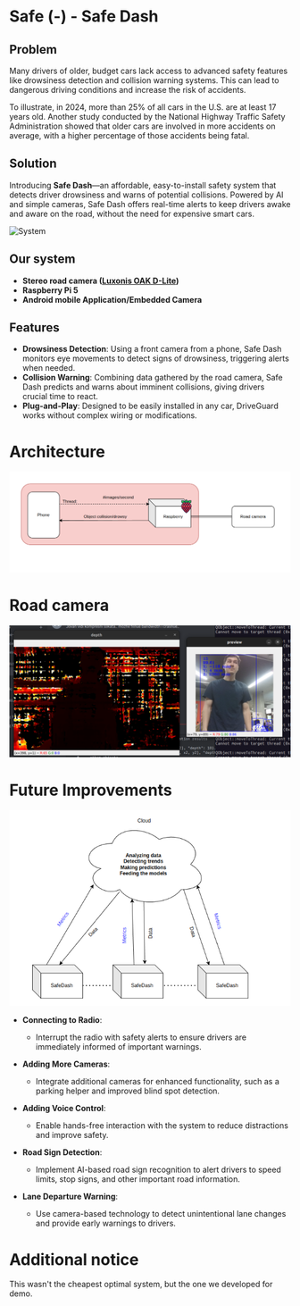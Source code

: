 # Safe (-) - Safe Dash

## Problem
Many drivers of older, budget cars lack access to advanced safety features like drowsiness detection and collision warning systems. This can lead to dangerous driving conditions and increase the risk of accidents.

To illustrate, in 2024, more than 25% of all cars in the U.S. are at least 17 years old. Another study conducted by the National Highway Traffic Safety Administration showed that older cars are involved in more accidents on average, with a higher percentage of those accidents being fatal.

## Solution
Introducing **Safe Dash**—an affordable, easy-to-install safety system that detects driver drowsiness and warns of potential collisions. Powered by AI and simple cameras, Safe Dash offers real-time alerts to keep drivers awake and aware on the road, without the need for expensive smart cars.

![System](images/system.jpg)


## Our system
- **Stereo road camera ([Luxonis OAK D-Lite](https://shop.luxonis.com/collections/oak-cameras-1/products/oak-d-lite-1?variant=42583102456031))**
- **Raspberry Pi 5**
- **Android mobile Application/Embedded Camera**

## Features

- **Drowsiness Detection**: Using a front camera from a phone, Safe Dash monitors eye movements to detect signs of drowsiness, triggering alerts when needed.
- **Collision Warning**: Combining data gathered by the road camera, Safe Dash predicts and warns about imminent collisions, giving drivers crucial time to react.
- **Plug-and-Play**: Designed to be easily installed in any car, DriveGuard works without complex wiring or modifications.

# Architecture
![Architecture](images/arch.png)

# Road camera
![Depth](images/jovan_depth.png)

# Future Improvements
![Architecture](images/edge_cloud.png)

- **Connecting to Radio**:
  - Interrupt the radio with safety alerts to ensure drivers are immediately informed of important warnings.

- **Adding More Cameras**:
  - Integrate additional cameras for enhanced functionality, such as a parking helper and improved blind spot detection.

- **Adding Voice Control**:
  - Enable hands-free interaction with the system to reduce distractions and improve safety.

- **Road Sign Detection**:
  - Implement AI-based road sign recognition to alert drivers to speed limits, stop signs, and other important road information.

- **Lane Departure Warning**:
  - Use camera-based technology to detect unintentional lane changes and provide early warnings to drivers.

# Additional notice

This wasn't the cheapest optimal system, but the one we developed for demo.
